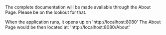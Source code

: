 The complete documentation will be made available through the About Page. Please be on the lookout
for that. 

When the application runs, it opens up on 'http://localhost:8080'
The About Page would be then located at: 'http://localhost:8080/About'
